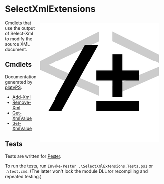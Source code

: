 SelectXmlExtensions
===================

<style>img:first-of-type { float: right; margin: 1ex; }</style>

![SelectXmlExtensions icon](SelectXmlExtensions.svg)

Cmdlets that use the output of Select-Xml to modify the source XML document.

Cmdlets
-------

Documentation generated by [platyPS](https://github.com/PowerShell/platyPS).

- [Add-Xml](docs/Add-Xml.md)
- [Remove-Xml](docs/Remove-Xml.md)
- [Get-XmlValue](docs/Get-XmlValue.md)
- [Set-XmlValue](docs/Set-XmlValue.md)

Tests
-----

Tests are written for [Pester](https://github.com/Pester/Pester).

To run the tests, run `Invoke-Pester .\SelectXmlExtensions.Tests.ps1` or `.\test.cmd`.
(The latter won't lock the module DLL for recompiling and repeated testing.)
